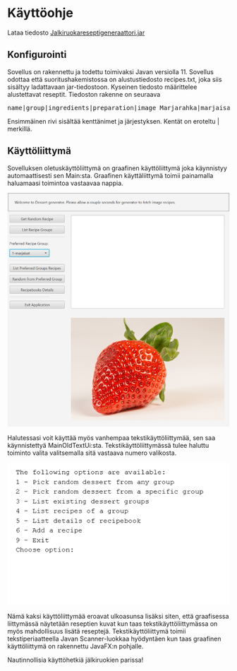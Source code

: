# Käyttöohje

Lataa tiedosto [Jalkiruokareseptigeneraattori.jar](https://github.com/melting8snowman/ot-harjoitustyo/releases/download/final/Jalkiruokareseptigeneraattori.jar)

## Konfigurointi
Sovellus on rakennettu ja todettu toimivaksi Javan versiolla 11.
Sovellus odottaa että suoritushakemistossa on alustustiedosto recipes.txt, joka siis sisältyy ladattavaan jar-tiedostoon. Kyseinen tiedosto määrittelee alustettavat reseptit. Tiedoston rakenne on seuraava
<pre>
name|group|ingredients|preparation|image Marjarahka|marjaisat|maitorahka, sokeri, marjat, kermavaahto|10|https:...ginal.jpg Suklaakeksi|rapeat|jauhot, sokeri, sulkaa, kananmuna, ruokasooda|45|https:..keksi.jpg
</pre>
Ensimmäinen rivi sisältää kenttänimet ja järjestyksen. Kentät on eroteltu | merkillä.

## Käyttöliittymä
Sovelluksen oletuskäyttöliittymä on graafinen käyttöliittymä joka käynnistyy automaattisesti sen Main:sta. Graafinen käyttäliittymä toimii painamalla haluamaasi toimintoa vastaavaa nappia.

<img src="https://github.com/melting8snowman/ot-harjoitustyo/blob/master/dokumentaatio/gui.png" width="560">

Halutessasi voit käyttää myös vanhempaa tekstikäyttöliittymää, sen saa käynnistettyä MainOldTextUi:sta. Tekstikäyttöliittymässä tulee haluttu toiminto valita valitsemalla sitä vastaava numero valikosta.

<img src="https://github.com/melting8snowman/ot-harjoitustyo/blob/master/dokumentaatio/textui.png" width="560">

Nämä kaksi käyttöliittymää eroavat ulkoasunsa lisäksi siten, että graafisessa liittymässä näytetään reseptien kuvat kun taas tekstikäyttöliittymässa on myös mahdollisuus lisätä reseptejä. Tekstikäyttöliittymä toimii tekstiperiaatteella Javan Scanner-luokkaa hyödyntäen kun taas graafinen käyttöliittymä on rakennettu JavaFX:n pohjalle.

Nautinnollisia käyttöhetkiä jälkiruokien parissa!



